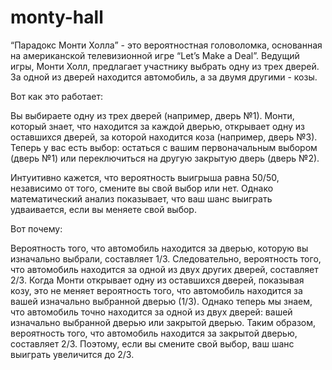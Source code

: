 # monty-hall
“Парадокс Монти Холла” - это вероятностная головоломка, основанная на американской телевизионной игре “Let’s Make a Deal”. Ведущий игры, Монти Холл, предлагает участнику выбрать одну из трех дверей. За одной из дверей находится автомобиль, а за двумя другими - козы.

Вот как это работает:

Вы выбираете одну из трех дверей (например, дверь №1).
Монти, который знает, что находится за каждой дверью, открывает одну из оставшихся дверей, за которой находится коза (например, дверь №3).
Теперь у вас есть выбор: остаться с вашим первоначальным выбором (дверь №1) или переключиться на другую закрытую дверь (дверь №2).

Интуитивно кажется, что вероятность выигрыша равна 50/50, независимо от того, смените вы свой выбор или нет. Однако математический анализ показывает, что ваш шанс выиграть удваивается, если вы меняете свой выбор.

Вот почему:

Вероятность того, что автомобиль находится за дверью, которую вы изначально выбрали, составляет 1/3.
Следовательно, вероятность того, что автомобиль находится за одной из двух других дверей, составляет 2/3.
Когда Монти открывает одну из оставшихся дверей, показывая козу, это не меняет вероятность того, что автомобиль находится за вашей изначально выбранной дверью (1/3). Однако теперь мы знаем, что автомобиль точно находится за одной из двух дверей: вашей изначально выбранной дверью или закрытой дверью.
Таким образом, вероятность того, что автомобиль находится за закрытой дверью, составляет 2/3. Поэтому, если вы смените свой выбор, ваш шанс выиграть увеличится до 2/3.
